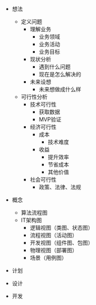 - 想法
  - 定义问题
    - 理解业务
      - 业务领域
      - 业务活动
      - 业务目标
    - 现状分析
      - 遇到什么问题
      - 现在是怎么解决的
    - 未来设想
      - 未来想做成什么样
  - 可行性分析
    - 技术可行性
      - 获取数据
      - MVP验证
    - 经济可行性
      - 成本
        - 技术难度
      - 收益
        - 提升效率
        - 节省成本
        - 其他价值
    - 社会可行性
      - 政策、法律、法规

- 概念
  - 算法流程图
  - IT架构图
    - 逻辑视图（类图、状态图）
    - 流程视图（活动图）
    - 开发视图（组件图、包图）
    - 物理视图（部署图）
    - 场景（用例图）

- 计划
  
- 设计
- 开发
